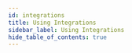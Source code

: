 ```yaml
---
id: integrations
title: Using Integrations
sidebar_label: Using Integrations
hide_table_of_contents: true
---
```

